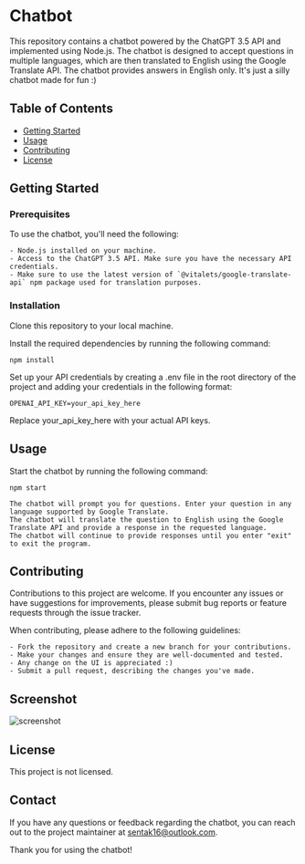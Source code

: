 # Chatbot

This repository contains a chatbot powered by the ChatGPT 3.5 API and implemented using Node.js. The chatbot is designed to accept questions in multiple languages, which are then translated to English using the Google Translate API. The chatbot provides answers in English only. It's just a silly chatbot made for fun :)

## Table of Contents

- [Getting Started](#getting-started)
- [Usage](#usage)
- [Contributing](#contributing)
- [License](#license)

## Getting Started

### Prerequisites

To use the chatbot, you'll need the following:

```
- Node.js installed on your machine.
- Access to the ChatGPT 3.5 API. Make sure you have the necessary API credentials.
- Make sure to use the latest version of `@vitalets/google-translate-api` npm package used for translation purposes.
```

### Installation

Clone this repository to your local machine.

Install the required dependencies by running the following command:

```
npm install
```

Set up your API credentials by creating a .env file in the root directory of the project and adding your credentials in the following format:

```
OPENAI_API_KEY=your_api_key_here
```

Replace your_api_key_here with your actual API keys.

## Usage

Start the chatbot by running the following command:

```
npm start
```

```
The chatbot will prompt you for questions. Enter your question in any language supported by Google Translate.
The chatbot will translate the question to English using the Google Translate API and provide a response in the requested language.
The chatbot will continue to provide responses until you enter "exit" to exit the program.
```

## Contributing

Contributions to this project are welcome. If you encounter any issues or have suggestions for improvements, please submit bug reports or feature requests through the issue tracker.

When contributing, please adhere to the following guidelines:

```
- Fork the repository and create a new branch for your contributions.
- Make your changes and ensure they are well-documented and tested.
- Any change on the UI is appreciated :)
- Submit a pull request, describing the changes you've made.
```

## Screenshot

  <img src="screenshot.jpg" alt="screenshot" />

## License

This project is not licensed.

## Contact

If you have any questions or feedback regarding the chatbot, you can reach out to the project maintainer at [sentak16@outlook.com](mailto:email@example.com).

Thank you for using the chatbot!
